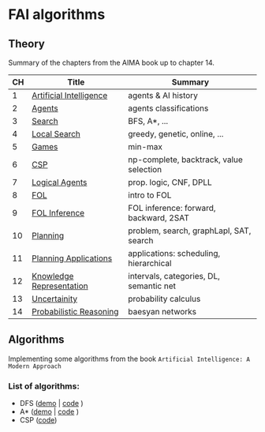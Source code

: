 # FAI algorithms

## Theory

Summary of the chapters from the AIMA book up to chapter 14.

| CH  | Title                                          | Summary                                 |
| --- | ---------------------------------------------- | --------------------------------------- |
| 1   | [Artificial Intelligence](notes/AIMA.ch1.md)   | agents & AI history                     |
| 2   | [Agents](notes/AIMA.ch2.md)                    | agents classifications                  |
| 3   | [Search](notes/AIMA.ch3.md)                    | BFS, A\*, ...                           |
| 4   | [Local Search](notes/AIMA.ch4.md)              | greedy, genetic, online, ...            |
| 5   | [Games](notes/AIMA.ch5.md)                     | min-max                                 |
| 6   | [CSP](notes/AIMA.ch6.md)                       | np-complete, backtrack, value selection |
| 7   | [Logical Agents](notes/AIMA.ch7.md)            | prop. logic, CNF, DPLL                  |
| 8   | [FOL](notes/AIMA.ch8.md)                       | intro to FOL                            |
| 9   | [FOL Inference ](notes/AIMA.ch9.md)            | FOL inference: forward, backward, 2SAT  |
| 10  | [Planning ](notes/AIMA.ch10.md)                | problem, search, graphLapl, SAT, search |
| 11  | [Planning Applications ](notes/AIMA.ch11.md)   | applications: scheduling, hierarchical  |
| 12  | [Knowledge Representation](notes/AIMA.ch12.md) | intervals, categories, DL, semantic net |
| 13  | [Uncertainity ](notes/AIMA.ch13.md)            | probability calculus                    |
| 14  | [Probabilistic Reasoning ](notes/AIMA.ch14.md) | baesyan networks                        |

## Algorithms

Implementing some algorithms from the book `Artificial Intelligence: A Modern Approach`

### List of algorithms:

- DFS ([demo](https://serene-lewin-d01df9.netlify.app/) | [code](https://github.com/thomasreolon/REACT-searchAlgorithms) )
- A\* ([demo](https://serene-lewin-d01df9.netlify.app/) | [code](https://github.com/thomasreolon/REACT-searchAlgorithms) )
- CSP ([code](algs/csp/solution.py))
